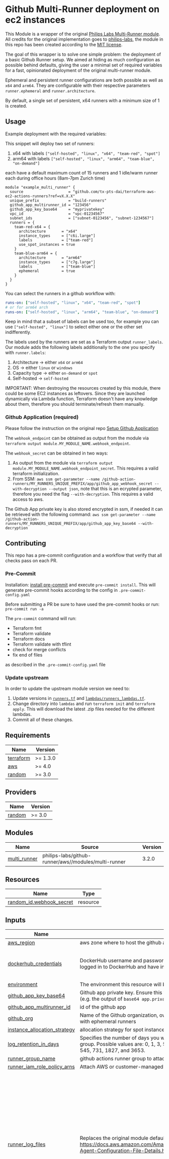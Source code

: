 # Github Multi-Runner deployment on ec2 instances

This Module is a wrapper of the original [Philips Labs Multi-Runner module](https://github.com/philips-labs/terraform-aws-github-runner/tree/main/modules/multi-runner). All credits for the original implementation goes to [philips-labs](https://github.com/philips-labs), the module in this repo has been created according to the [MIT license](https://github.com/philips-labs/terraform-aws-github-runner/blob/main/LICENSE.md).

The goal of this wrapper is to solve one simple problem: the deployment of a basic Github Runner setup. We aimed at hiding as much configuration as possible behind defaults, giving the user a minimal set of required variables for a fast, opinionated deployment of the original multi-runner module.

Ephemeral and persistent runner configurations are both possible as well as `x64` and `arm64`. They are configurable with their respective parameters `runner.ephemeral` and `runner.architecture`.

By default, a single set of persistent, x64 runners with a minimum size of 1 is created.

## Usage

Example deployment with the required variables:

This snippet will deploy two set of runners:

  1. x64 with labels `["self-hosted", "linux", "x64", "team-red", "spot"]`
  2. arm64 with labels `["self-hosted", "linux", "arm64", "team-blue", "on-demand"]`

each have a default maximum count of 15 runners and 1 idle/warm runner each during office hours (8am-7pm Zurich time)

```hcl
module "example_multi_runner" {
  source                    = "github.com/tx-pts-dai/terraform-aws-ec2-actions-runners?ref=vX.X.X"
  unique_prefix             = "build-runners"
  github_app_multirunner_id = "123456"
  github_app_key_base64     = "myprivatekey"
  vpc_id                    = "vpc-01234567"
  subnet_ids                = ["subnet-0123456", "subnet-1234567"]
  runners = {
    team-red-x64 = {
      architecture       = "x64"
      instance_types     = ["c6i.large"]
      labels             = ["team-red"]
      use_spot_instances = true
    }
    team-blue-arm64 = {
      architecture       = "arm64"
      instance_types     = ["c7g.large"]
      labels             = ["team-blue"]
      ephemeral          = true
    }
  }
}
```

You can select the runners in a github workflow with:

```yaml
runs-on: ["self-hosted", "linux", "x64", "team-red", "spot"]
# or for arm64 arch
runs-on: ["self-hosted", "linux", "arm64", "team-blue", "on-demand"]
```

Keep in mind that a subset of labels can be used too, for example you can use `["self-hosted", "linux"]` to select either one or the other set indifferently.

The labels used by the runners are set as a Terraform output `runner_labels`. Our module adds the following labels additionally to the one you specify with `runner.labels`:

1. Architecture -> either `x64` or `arm64`
2. OS -> either `linux` or `windows`
3. Capacity type -> either `on-demand` or `spot`
4. Self-hosted -> `self-hosted`

IMPORTANT: When destroying the resources created by this module, there could be some EC2 instances as leftovers. Since they are launched dynamically via Lambda function, Terraform doesn't have any knowledge about them, therefore you should terminate/refresh them manually.

### Github Application (required)

Please follow the instruction on the original repo [Setup Github Application](https://github.com/philips-labs/terraform-aws-github-runner#setup-github-app-part-1)

The `webhook_endpoint` can be obtained as output from the module via `terraform output module.MY_MODULE_NAME.webhook_endpoint`.

The `webhook_secret` can be obtained in two ways:
1. As output from the module via `terraform output module.MY_MODULE_NAME.webhook_endpoint_secret`. This requires a valid terraform initialization.
2. From SSM: `aws ssm get-parameter --name /github-action-runners/MY_RUNNERS_UNIQUE_PREFIX/app/github_app_webhook_secret --with-decryption --output json`, note that this is an ecrypted parameter, therefore you need the flag `--with-decryption`. This requires a valid access to aws.

The Github App private key is also stored encrypted in ssm, if needed it can be retrieved with the following command:
`aws ssm get-parameter --name /github-action-runners/MY_RUNNERS_UNIQUE_PREFIX/app/github_app_key_base64 --with-decryption`

## Contributing

This repo has a pre-commit configuration and a workflow that verify that all checks pass on each PR.

### Pre-Commit

Installation: [install pre-commit](https://pre-commit.com/) and execute `pre-commit install`. This will generate pre-commit hooks according to the config in `.pre-commit-config.yaml`

Before submitting a PR be sure to have used the pre-commit hooks or run: `pre-commit run -a`

The `pre-commit` command will run:

- Terraform fmt
- Terraform validate
- Terraform docs
- Terraform validate with tflint
- check for merge conflicts
- fix end of files

as described in the `.pre-commit-config.yaml` file

### Update upstream

In order to update the upstream module version we need to:

1. Update versions in [`runners.tf`](./runners.tf) and [`lambdas/runners_lambdas.tf`](./lambdas/runners_lambdas.tf).
1. Change directory into `lambdas` and run `terraform init` and `terraform apply`. This will download the latest .zip files needed for the different lambdas.
1. Commit all of these changes.

<!-- BEGINNING OF PRE-COMMIT-TERRAFORM DOCS HOOK -->
## Requirements

| Name | Version |
|------|---------|
| <a name="requirement_terraform"></a> [terraform](#requirement\_terraform) | >= 1.3.0 |
| <a name="requirement_aws"></a> [aws](#requirement\_aws) | >= 4.0 |
| <a name="requirement_random"></a> [random](#requirement\_random) | >= 3.0 |

## Providers

| Name | Version |
|------|---------|
| <a name="provider_random"></a> [random](#provider\_random) | >= 3.0 |

## Modules

| Name | Source | Version |
|------|--------|---------|
| <a name="module_multi_runner"></a> [multi\_runner](#module\_multi\_runner) | philips-labs/github-runner/aws//modules/multi-runner | 3.2.0 |

## Resources

| Name | Type |
|------|------|
| [random_id.webhook_secret](https://registry.terraform.io/providers/hashicorp/random/latest/docs/resources/id) | resource |

## Inputs

| Name | Description | Type | Default | Required |
|------|-------------|------|---------|:--------:|
| <a name="input_aws_region"></a> [aws\_region](#input\_aws\_region) | aws zone where to host the github actions runners | `string` | `"eu-central-1"` | no |
| <a name="input_dockerhub_credentials"></a> [dockerhub\_credentials](#input\_dockerhub\_credentials) | DockerHub username and password so that the runner is will automatically be logged in to DockerHub and have increased rate limits | <pre>object({<br>    username = string<br>    password = string<br>  })</pre> | `null` | no |
| <a name="input_environment"></a> [environment](#input\_environment) | The environment this resource will be deployed in. | `string` | n/a | yes |
| <a name="input_github_app_key_base64"></a> [github\_app\_key\_base64](#input\_github\_app\_key\_base64) | Github app private key. Ensure this value is the entire base64-encoded `.pem` file (e.g. the output of `base64 app.private-key.pem`), not its content. | `string` | n/a | yes |
| <a name="input_github_app_multirunner_id"></a> [github\_app\_multirunner\_id](#input\_github\_app\_multirunner\_id) | id of the github app | `string` | n/a | yes |
| <a name="input_github_org"></a> [github\_org](#input\_github\_org) | Name of the Github organization, owning the runners. Required only if specified with ephemeral runners | `string` | `null` | no |
| <a name="input_instance_allocation_strategy"></a> [instance\_allocation\_strategy](#input\_instance\_allocation\_strategy) | allocation strategy for spot instances | `string` | `"price-capacity-optimized"` | no |
| <a name="input_log_retention_in_days"></a> [log\_retention\_in\_days](#input\_log\_retention\_in\_days) | Specifies the number of days you want to retain log events for the lambda log group. Possible values are: 0, 1, 3, 5, 7, 14, 30, 60, 90, 120, 150, 180, 365, 400, 545, 731, 1827, and 3653. | `number` | `7` | no |
| <a name="input_runner_group_name"></a> [runner\_group\_name](#input\_runner\_group\_name) | github actions runner group to attach the agents to | `string` | `"Infrastructure-Repository-Deployment"` | no |
| <a name="input_runner_iam_role_policy_arns"></a> [runner\_iam\_role\_policy\_arns](#input\_runner\_iam\_role\_policy\_arns) | Attach AWS or customer-managed IAM policies (by ARN) to the runner IAM role | `list(string)` | `[]` | no |
| <a name="input_runner_log_files"></a> [runner\_log\_files](#input\_runner\_log\_files) | Replaces the original module default cloudwatch log config. See https://docs.aws.amazon.com/AmazonCloudWatch/latest/monitoring/CloudWatch-Agent-Configuration-File-Details.html for details. | <pre>list(object(<br>    {<br>      log_group_name   = string<br>      prefix_log_group = bool<br>      file_path        = string<br>      log_stream_name  = string<br>    }<br>  ))</pre> | <pre>[<br>  {<br>    "file_path": "/var/log/syslog",<br>    "log_group_name": "syslog",<br>    "log_stream_name": "{instance_id}",<br>    "prefix_log_group": true<br>  },<br>  {<br>    "file_path": "/var/log/user-data.log",<br>    "log_group_name": "user_data",<br>    "log_stream_name": "{instance_id}/user_data",<br>    "prefix_log_group": true<br>  },<br>  {<br>    "file_path": "/home/runners/actions-runner/_diag/Runner_**.log",<br>    "log_group_name": "runner",<br>    "log_stream_name": "{instance_id}/runner",<br>    "prefix_log_group": true<br>  }<br>]</pre> | no |
| <a name="input_runners"></a> [runners](#input\_runners) | runners = {<br>      architecture: Must be either "x64" or "arm64"<br>      labels: List of extra labels to attach to the runner. "self-hosted", os and architecture labels are attached by default. Make sure this field is unique among the runners you host.<br>      idle\_config: List of objects specifying the schedule for keeping runners idle/warm<br>      maximum\_count: Number of maximum concurrent runners that can be spawned<br>      ephemeral: Boolean for selecting the type of runner<br>      use\_spot\_instances: Boolean for using spot EC2 instances instead of on-demand<br>      os: linux or windows. Operating system<br>    } | <pre>map(object({<br>    architecture   = string # x64 / arm64<br>    labels         = list(string)<br>    instance_types = list(string)<br>    idle_config = optional(list(object({<br>      cron      = optional(string, "* * 8-18 ? * 1-5")   # cron schedule parsed by CronParser (for pool)<br>      poolCron  = optional(string, "* 8-18 ? * Mon-Fri") # AWS eventbridge cron schedule<br>      timeZone  = optional(string, "Europe/Zurich")<br>      idleCount = optional(number, 1)<br>      })), [{<br>      cron      = "* * 8-18 ? * 1-5" # Important to specify also the seconds or this won't work<br>      poolCron  = "* 8-18 ? * Mon-Fri *"<br>      timeZone  = "Europe/Zurich"<br>      idleCount = 1<br>    }])<br>    maximum_count      = optional(number, 15)<br>    ephemeral          = optional(bool, false)<br>    use_spot_instances = optional(bool, false)<br>    os                 = optional(string, "linux")        # linux / windows<br>    base_ami           = optional(string, "amazonlinux2") # can assume values "amazonlinux2" or "ubuntu"<br>  }))</pre> | <pre>{<br>  "runner-1": {<br>    "architecture": "x64",<br>    "instance_types": [<br>      "c6a.xlarge",<br>      "c6i.xlarge"<br>    ],<br>    "labels": [<br>      "multi-runner"<br>    ]<br>  }<br>}</pre> | no |
| <a name="input_subnet_ids"></a> [subnet\_ids](#input\_subnet\_ids) | The set of subnets where to deploy the runners | `list(string)` | n/a | yes |
| <a name="input_unique_prefix"></a> [unique\_prefix](#input\_unique\_prefix) | The unique prefix used for naming AWS resources. | `string` | n/a | yes |
| <a name="input_userdata_post_install"></a> [userdata\_post\_install](#input\_userdata\_post\_install) | Script to be ran after the GitHub Actions runner is installed on the EC2 instances | `string` | `""` | no |
| <a name="input_userdata_pre_install"></a> [userdata\_pre\_install](#input\_userdata\_pre\_install) | Script to be ran before the GitHub Actions runner is installed on the EC2 instances | `string` | `""` | no |
| <a name="input_volume_size"></a> [volume\_size](#input\_volume\_size) | EBS volume size mounted to runner instance | `number` | `40` | no |
| <a name="input_vpc_id"></a> [vpc\_id](#input\_vpc\_id) | The vpc id where to deploy the runners | `string` | n/a | yes |

## Outputs

| Name | Description |
|------|-------------|
| <a name="output_runner_iam_roles"></a> [runner\_iam\_roles](#output\_runner\_iam\_roles) | Map of the IAM Roles used by the created runners |
| <a name="output_runner_labels"></a> [runner\_labels](#output\_runner\_labels) | Map of the runner labels you can use in your jobs to select the runners |
| <a name="output_ssm_parameters"></a> [ssm\_parameters](#output\_ssm\_parameters) | Names and ARNs of the ssm parameters created by the multi\_runner module |
| <a name="output_webhook_endpoint"></a> [webhook\_endpoint](#output\_webhook\_endpoint) | API gateway endpoint that handles GitHub App webhook events |
| <a name="output_webhook_secret"></a> [webhook\_secret](#output\_webhook\_secret) | Webhook secret used to validate requests from Github. Use this as 'webhook secret' in the Github app. |
<!-- END OF PRE-COMMIT-TERRAFORM DOCS HOOK -->

## Authors

Module is maintained by [Alfredo Gottardo](https://github.com/AlfGot), [David Beauvererd](https://github.com/Davidoutz), [Davide Cammarata](https://github.com/DCamma), [Demetrio Carrara](https://github.com/sgametrio) and [Roland Bapst](https://github.com/rbapst-tamedia)

## License

Apache 2 Licensed. See [LICENSE](https://github.com/tx-pts-dai/terraform-aws-ec2-actions-runners/blob/main/LICENSE) for full details.
